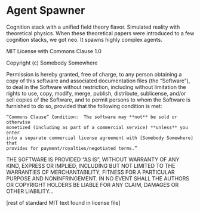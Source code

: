 # Agent Spawner
Cognition stack with a unified field theory flavor.  Simulated reality with theoretical physics. When these theoretical papers were introduced to a few cognition stacks, we got neo. It spawns highly complex agents.




MIT License with Commons Clause 1.0

Copyright (c) Somebody Somewhere

Permission is hereby granted, free of charge, to any person obtaining a copy
of this software and associated documentation files (the “Software”), to deal
in the Software without restriction, including without limitation the rights
to use, copy, modify, merge, publish, distribute, sublicense, and/or sell
copies of the Software, and to permit persons to whom the Software is
furnished to do so, provided that the following condition is met:

    “Commons Clause” Condition:  The software may **not** be sold or otherwise
    monetized (including as part of a commercial service) **unless** you enter 
    into a separate commercial license agreement with [Somebody Somewhere] that 
    provides for payment/royalties/negotiated terms.”

THE SOFTWARE IS PROVIDED “AS IS”, WITHOUT WARRANTY OF ANY KIND, EXPRESS OR
IMPLIED, INCLUDING BUT NOT LIMITED TO THE WARRANTIES OF MERCHANTABILITY,
FITNESS FOR A PARTICULAR PURPOSE AND NONINFRINGEMENT. IN NO EVENT SHALL THE
AUTHORS OR COPYRIGHT HOLDERS BE LIABLE FOR ANY CLAIM, DAMAGES OR OTHER
LIABILITY…

[rest of standard MIT text found in license file]
